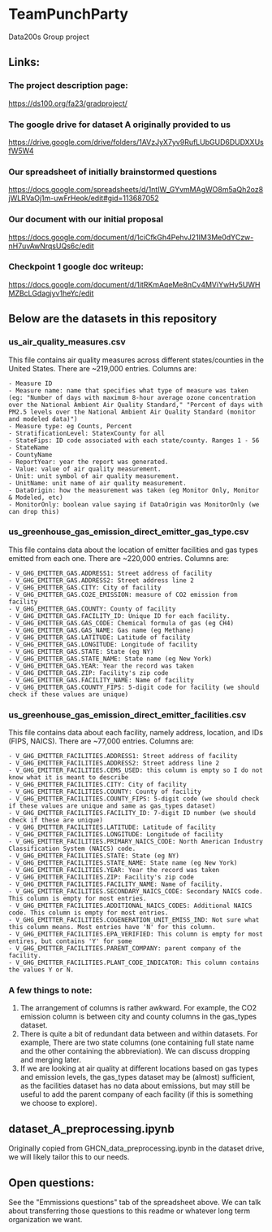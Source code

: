 # TeamPunchParty
Data200s Group project

## Links:

### The project description page:
https://ds100.org/fa23/gradproject/

### The google drive for dataset A originally provided to us
https://drive.google.com/drive/folders/1AVzJyX7yv9RufLUbGUD6DUDXXUsfW5W4

### Our spreadsheet of initially brainstormed questions
https://docs.google.com/spreadsheets/d/1ntIW_GYvmMAgWO8m5aQh2oz8jWLRVaOj1m-uwFrHeok/edit#gid=113687052

### Our document with our initial proposal
https://docs.google.com/document/d/1ciCfkGh4PehvJ21IM3Me0dYCzw-nH7uvAwNrqsUQs6c/edit

### Checkpoint 1 google doc writeup: 
https://docs.google.com/document/d/1itRKmAqeMe8nCv4MViYwHv5UWHMZBcLGdagjyv1heYc/edit


## Below are the datasets in this repository
### us_air_quality_measures.csv
This file contains air quality measures across different states/counties in the United States. There are ~219,000 entries.
Columns are:

    - Measure ID
    - Measure name: name that specifies what type of measure was taken  (eg: "Number of days with maximum 8-hour average ozone concentration over the National Ambient Air Quality Standard," "Percent of days with PM2.5 levels over the National Ambient Air Quality Standard (monitor and modeled data)")
    - Measure type: eg Counts, Percent
    - StratificationLevel: StatexCounty for all
    - StateFips: ID code associated with each state/county. Ranges 1 - 56
    - StateName
    - CountyName
    - ReportYear: year the report was generated.
    - Value: value of air quality measurement.
    - Unit: unit symbol of air quality measurement.
    - UnitName: unit name of air quality measurement.
    - DataOrigin: how the measurement was taken (eg Monitor Only, Monitor & Modeled, etc)
    - MonitorOnly: boolean value saying if DataOrigin was MonitorOnly (we can drop this)

### us_greenhouse_gas_emission_direct_emitter_gas_type.csv
This file contains data about the location of emitter facilities and gas types emitted from each one. There are ~220,000 entries.
Columns are:

    - V_GHG_EMITTER_GAS.ADDRESS1: Street address of facility
    - V_GHG_EMITTER_GAS.ADDRESS2: Street address line 2
    - V_GHG_EMITTER_GAS.CITY: City of facility
    - V_GHG_EMITTER_GAS.CO2E_EMISSION: measure of CO2 emission from facility
    - V_GHG_EMITTER_GAS.COUNTY: County of facility
    - V_GHG_EMITTER_GAS.FACILITY_ID: Unique ID for each facility.
    - V_GHG_EMITTER_GAS.GAS_CODE: Chemical formula of gas (eg CH4)
    - V_GHG_EMITTER_GAS.GAS_NAME: Gas name (eg Methane)
    - V_GHG_EMITTER_GAS.LATITUDE: Latitude of facility
    - V_GHG_EMITTER_GAS.LONGITUDE: Longitude of facility
    - V_GHG_EMITTER_GAS.STATE: State (eg NY)
    - V_GHG_EMITTER_GAS.STATE_NAME: State name (eg New York)
    - V_GHG_EMITTER_GAS.YEAR: Year the record was taken
    - V_GHG_EMITTER_GAS.ZIP: Facility's zip code
    - V_GHG_EMITTER_GAS.FACILITY_NAME: Name of facility
    - V_GHG_EMITTER_GAS.COUNTY_FIPS: 5-digit code for facility (we should check if these values are unique)

### us_greenhouse_gas_emission_direct_emitter_facilities.csv
This file contains data about each facility, namely address, location, and IDs (FIPS, NAICS). There are ~77,000 entries.
Columns are:

    - V_GHG_EMITTER_FACILITIES.ADDRESS1: Street address of facility
    - V_GHG_EMITTER_FACILITIES.ADDRESS2: Street address line 2
    - V_GHG_EMITTER_FACILITIES.CEMS_USED: this column is empty so I do not know what it is meant to describe
    - V_GHG_EMITTER_FACILITIES.CITY: City of facility
    - V_GHG_EMITTER_FACILITIES.COUNTY: County of facility
    - V_GHG_EMITTER_FACILITIES.COUNTY_FIPS: 5-digit code (we should check if these values are unique and same as gas_types dataset)
    - V_GHG_EMITTER_FACILITIES.FACILITY_ID: 7-digit ID number (we should check if these are unique)
    - V_GHG_EMITTER_FACILITIES.LATITUDE: Latitude of facility
    - V_GHG_EMITTER_FACILITIES.LONGITUDE: Longitude of facility
    - V_GHG_EMITTER_FACILITIES.PRIMARY_NAICS_CODE: North American Industry Classification System (NAICS) code.
    - V_GHG_EMITTER_FACILITIES.STATE: State (eg NY)
    - V_GHG_EMITTER_FACILITIES.STATE_NAME: State name (eg New York)
    - V_GHG_EMITTER_FACILITIES.YEAR: Year the record was taken
    - V_GHG_EMITTER_FACILITIES.ZIP: Facility's zip code
    - V_GHG_EMITTER_FACILITIES.FACILITY_NAME: Name of facility.
    - V_GHG_EMITTER_FACILITIES.SECONDARY_NAICS_CODE: Secondary NAICS code. This column is empty for most entries.
    - V_GHG_EMITTER_FACILITIES.ADDITIONAL_NAICS_CODES: Additional NAICS code. This column is empty for most entries.
    - V_GHG_EMITTER_FACILITIES.COGENERATION_UNIT_EMISS_IND: Not sure what this column means. Most entries have 'N' for this column.
    - V_GHG_EMITTER_FACILITIES.EPA_VERIFIED: This column is empty for most entires, but contains 'Y' for some
    - V_GHG_EMITTER_FACILITIES.PARENT_COMPANY: parent company of the facility.
    - V_GHG_EMITTER_FACILITIES.PLANT_CODE_INDICATOR: This column contains the values Y or N.

### A few things to note:
1. The arrangement of columns is rather awkward. For example, the CO2 emission column is  between city and county columns in the gas_types dataset.
2. There is quite a bit of redundant data between and within datasets. For example, There are two state columns (one containing full state name and the other containing the abbreviation). We can discuss dropping and merging later.
3. If we are looking at air quality at different locations based on gas types and emission levels, the gas_types dataset may be (almost) sufficient, as the facilities dataset has no data about emissions, but may still be useful to add the parent company of each facility (if this is something we choose to explore).

## dataset_A_preprocessing.ipynb
Originally copied from GHCN_data_preprocessing.ipynb in the dataset drive, we will likely tailor this to our needs. 

## Open questions:
See the "Emmissions questions" tab of the spreadsheet above. We can talk about transferring those questions to this readme or whatever long term organization we want.
